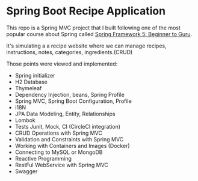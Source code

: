 # Spring Boot Recipe Application

This repo is a Spring MVC project that I built following one of the most popular course about Spring called [Spring Framework 5: Beginner to Guru](https://www.udemy.com/spring-framework-5-beginner-to-guru/?couponCode=GITHUB_SFGPETCLINIC).

It's simulating a a recipe website where we can manage recipes, instructions, notes, categories, ingredients.(CRUD)

Those points were viewed and implemented:

* Spring initializer
* H2 Database
* Thymeleaf
* Dependency Injection, beans, Spring Profile
* Spring MVC, Spring Boot Configuration, Profile
* i18N
* JPA Data Modeling, Entity, Relationships
* Lombok
* Tests Junit, Mock, CI (CircleCI integration)
* CRUD Operations with Spring MVC
* Validation and Constraints with Spring MVC
* Working with Containers and Images (Docker)
* Connecting to MySQL or MongoDB
* Reactive Programming
* RestFul WebService with Spring MVC
* Swagger
